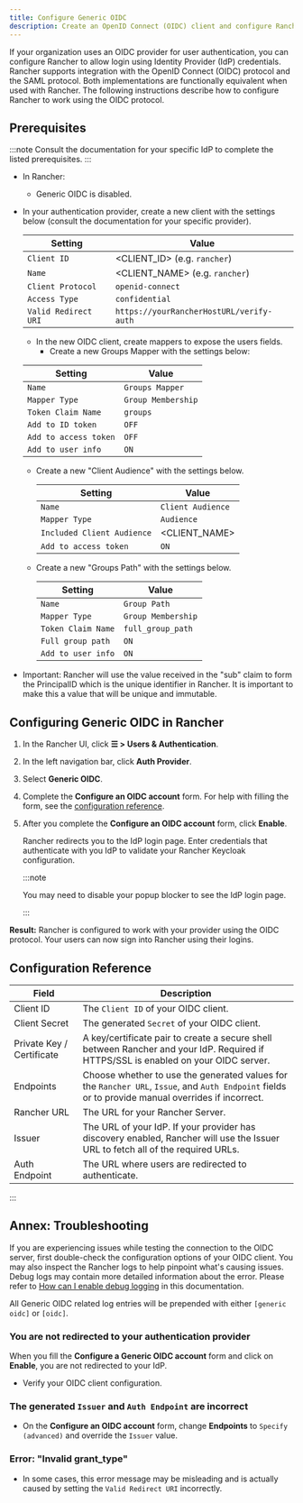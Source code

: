 ```yaml
---
title: Configure Generic OIDC
description: Create an OpenID Connect (OIDC) client and configure Rancher to work with your authentication provider. Your users can then sign into Rancher using their login from the authentication provider.
---
```


<head> 
  <link rel="canonical" href="https://ranchermanager.docs.rancher.com/how-to-guides/new-user-guides/authentication-permissions-and-global-configuration/authentication-config/configure-generic-oidc"/>
</head>

If your organization uses an OIDC provider for user authentication, you can configure Rancher to allow login using Identity Provider (IdP) credentials. Rancher supports integration with the OpenID Connect (OIDC) protocol and the SAML protocol. Both implementations are functionally equivalent when used with Rancher. The following instructions describe how to configure Rancher to work using the OIDC protocol.

## Prerequisites

:::note 
Consult the documentation for your specific IdP to complete the listed prerequisites.
:::

- In Rancher:
    - Generic OIDC is disabled.
- In your authentication provider, create a new client with the settings below (consult the documentation for your specific provider).

     Setting | Value
       ------------|------------
     `Client ID` | &lt;CLIENT_ID> (e.g. `rancher`)
     `Name` | &lt;CLIENT_NAME> (e.g. `rancher`)
     `Client Protocol` | `openid-connect`
     `Access Type` | `confidential`
     `Valid Redirect URI` | `https://yourRancherHostURL/verify-auth`

    - In the new OIDC client, create mappers to expose the users fields.
      - Create a new Groups Mapper with the settings below:

    Setting | Value
        ------------|------------
    `Name` | `Groups Mapper`
    `Mapper Type` | `Group Membership`
    `Token Claim Name` | `groups`
    `Add to ID token` | `OFF`
    `Add to access token` | `OFF`
    `Add to user info` | `ON`

  - Create a new "Client Audience" with the settings below.

    Setting | Value
        ------------|------------
    `Name` | `Client Audience`
    `Mapper Type` | `Audience`
    `Included Client Audience` | &lt;CLIENT_NAME>
    `Add to access token` | `ON`

  - Create a new "Groups Path" with the settings below.

    Setting | Value
        ------------|------------
    `Name` | `Group Path`
    `Mapper Type` | `Group Membership`
    `Token Claim Name` | `full_group_path`
    `Full group path` | `ON`
    `Add to user info` | `ON`

 - Important:  Rancher will use the value received in the "sub" claim to form the PrincipalID which is the unique identifier in Rancher.  It is important to make this a value that will be unique and immutable.

## Configuring Generic OIDC in Rancher

1. In the Rancher UI, click **☰ > Users & Authentication**.
1. In the left navigation bar, click **Auth Provider**.
1. Select **Generic OIDC**.
1. Complete the **Configure an OIDC account** form. For help with filling the form, see the [configuration reference](#configuration-reference).
1. After you complete the **Configure an OIDC account** form, click **Enable**.

   Rancher redirects you to the IdP login page. Enter credentials that authenticate with you IdP to validate your Rancher Keycloak configuration.

   :::note

   You may need to disable your popup blocker to see the IdP login page.

   :::

**Result:** Rancher is configured to work with your provider using the OIDC protocol. Your users can now sign into Rancher using their logins.

## Configuration Reference

| Field                     | Description                                                                                                                                        |
| ------------------------- |----------------------------------------------------------------------------------------------------------------------------------------------------|
| Client ID                 | The `Client ID` of your OIDC client.                                                                                                               |
| Client Secret             | The generated `Secret` of your OIDC client.                                                                                                        |
| Private Key / Certificate | A key/certificate pair to create a secure shell between Rancher and your IdP. Required if HTTPS/SSL is enabled on your OIDC server.                |
| Endpoints                 | Choose whether to use the generated values for the `Rancher URL`, `Issue`, and `Auth Endpoint` fields or to provide manual overrides if incorrect. |
| Rancher URL               | The URL for your Rancher Server.                                                                                                                   |
| Issuer                    | The URL of your IdP.  If your provider has discovery enabled, Rancher will use the Issuer URL to fetch all of the required URLs.                   |
| Auth Endpoint             | The URL where users are redirected to authenticate.                                                                                                |

:::

## Annex: Troubleshooting

If you are experiencing issues while testing the connection to the OIDC server, first double-check the configuration options of your OIDC client. You may also inspect the Rancher logs to help pinpoint what's causing issues. Debug logs may contain more detailed information about the error. Please refer to [How can I enable debug logging](../../../../faq/technical-items.md#how-can-i-enable-debug-logging) in this documentation.

All Generic OIDC related log entries will be prepended with either `[generic oidc]` or `[oidc]`.

### You are not redirected to your authentication provider

When you fill the **Configure a Generic OIDC account** form and click on **Enable**, you are not redirected to your IdP.

* Verify your OIDC client configuration.

### The generated `Issuer` and `Auth Endpoint` are incorrect

* On the **Configure an OIDC account** form, change **Endpoints** to `Specify (advanced)` and override the `Issuer` value.

### Error: "Invalid grant_type"

* In some cases, this error message may be misleading and is actually caused by setting the `Valid Redirect URI` incorrectly.
